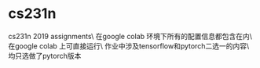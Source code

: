 # cs231n
cs231n 2019 assignments\\
在google colab 环境下所有的配置信息都包含在内\\
在google colab 上可直接运行\\
作业中涉及tensorflow和pytorch二选一的内容\\
均只选做了pytorch版本

